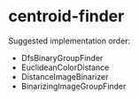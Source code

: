 # centroid-finder

Suggested implementation order:

- DfsBinaryGroupFinder
- EuclideanColorDistance
- DistanceImageBinarizer
- BinarizingImageGroupFinder